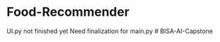 ﻿# Food-Recommender
UI.py not finished yet
Need finalization for main.py 
#   B I S A - A I - C a p s t o n e  
 